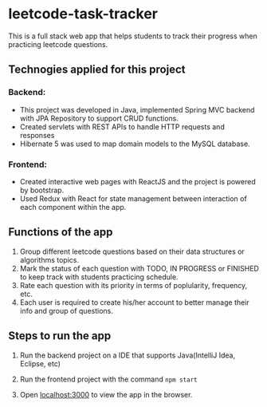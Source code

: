 # leetcode-task-tracker
This is a full stack web app that helps students to track their progress when practicing leetcode questions.

## Technogies applied for this project

### Backend:

- This project was developed in Java, implemented Spring MVC backend with JPA Repository to support CRUD functions.
- Created servlets with REST APIs to handle HTTP requests and responses
- Hibernate 5 was used to map domain models to the MySQL database. 

### Frontend:
- Created interactive web pages with ReactJS and the project is powered by bootstrap.
- Used Redux with React for state management between interaction of each component within the app.

## Functions of the app

1. Group different leetcode questions based on their data structures or algorithms topics.
2. Mark the status of each question with TODO, IN PROGRESS or FINISHED to keep track with students practicing schedule.
3. Rate each question with its priority in terms of poplularity, frequency, etc.
4. Each user is required to create his/her account to better manage their info and group of questions.


## Steps to run the app

1. Run the backend project on a IDE that supports Java(IntelliJ Idea, Eclipse, etc)

2. Run the frontend project with the command `npm start`

3. Open [localhost:3000](localhost:3000) to view the app in the browser.

